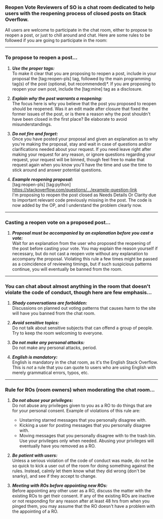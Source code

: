 ### Reopen Vote Reviewers of SO is a chat room dedicated to help users with the reopening process of closed posts on Stack Overflow. 

All users are welcome to participate in the chat room, either to propose to reopen a post, or just to chill around and chat.
Here are some rules to be followed if you are going to participate in the room:

---

### To propose to reopen a post...

   1) ***Use the proper tags:***  
      To make it clear that you are proposing to reopen a post, include in your proposal the [tag:reopen-pls] tag, 
      followed by the main programming tag(s) of the post (optional, but recommended)*.
      If you are proposing to reopen your own post, include the [tag:mine] tag as a disclosure.

   2) ***Explain why the post warrants a reopening:***  
      The focus here is why you believe that the post you proposed to reopen should be reopened.
      Was it an edit made after closure that fixed the former issues of the post, or is there a reason why the post shouldn't have been closed in the first place? 
      Be elaborate to avoid misunderstandings.

   3) ***Do not fire and forget:***  
      Once you have posted your proposal and given an explanation as to why you're making the proposal, 
      stay and wait in case of questions and/or clarifications needed about your request.
      If you need leave right after making your request for any reason, or ignore questions regarding your request, your request will be binned, 
      though feel free to make that request again when you know you'll have the time and use the time to stick around and answer potential questions.
      
   4) ***Example reopening proposal:***  
      [tag:reopen-pls] [tag:python] https://stackoverflow.com/questions/.../example-question-link  
      I'm proposing to reopen the post closed as Needs Details Or Clarity due to important relevant code previously missing in the post.
      The code is now added by the OP, and I understand the problem clearly now.

---

### Casting a reopen vote on a proposed post...

   1) ***Proposal must be accompanied by an explanation before you cast a vote:***  
      Wait for an explanation from the user who proposed the reopening of the post before casting your vote. 
      You may explain the reason yourself if necessary, but do not cast a reopen vote without any explanation to accompany the proposal.
      Violating this rule a few times might be passed as a coincidence of reviewing timings, but if such suspicious patterns continue,
      you will eventually be banned from the room.
      
---

### You can chat about almost anything in the room that doesn't violate the code of conduct, though here are few emphasis...

   1) ***Shady conversations are forbidden:***  
      Discussions on planned out voting patterns that causes harm to the site will have you banned from the chat room.
   
   2) ***Avoid sensitive topics:***  
      Do not talk about sensitive subjects that can offend a group of people. Try to keep the room welcoming to everyone.
   
   3) ***Do not make any personal attacks:***  
      Do not make any personal attacks, period.
   
   4) ***English is mandatory:***  
      English is mandatory in the chat room, as it's the English Stack Overflow. 
      This is *not* a rule that you can quote to users who are using English with merely grammatical errors, typos, etc.

---

### Rule for ROs (room owners) when moderating the chat room...

   1) ***Do not abuse your privileges:***  
      Do not abuse any privileges given to you as a RO to do things that are for your personal consent.
      Example of violations of this rule are: 
       - Unstarring starred messages that you personally disagree with.
       - Kicking a user for posting messages that you personally disagree with.
       - Moving messages that you personally disagree with to the trash bin.
      Use your privileges only when needed. Abusing your privileges will eventually have you removed as a RO.
   
   2) ***Be patient with users:***  
      Unless a serious violation of the code of conduct was made, 
      do not be so quick to kick a user out of the room for doing something against the rules.
      Instead, calmly let them know what they did wrong (don't be snarky), and see if they accept to change.
      
   3) ***Meeting with ROs before appointing new ROs:***  
      Before appointing any other user as a RO, discuss the matter with the existing ROs to get their consent.
      If any of the existing ROs are inactive or not responding for any reason after at least 48 hrs from when you pinged them,
      you may assume that the RO doesn't have a problem with the appointing of a RO.
